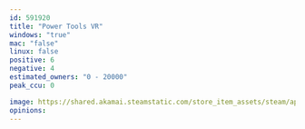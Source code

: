 ```yaml
---
id: 591920
title: "Power Tools VR"
windows: "true"
mac: "false"
linux: false
positive: 6
negative: 4
estimated_owners: "0 - 20000"
peak_ccu: 0

image: https://shared.akamai.steamstatic.com/store_item_assets/steam/apps/591920/header.jpg?t=1508934359
opinions:
---
```

